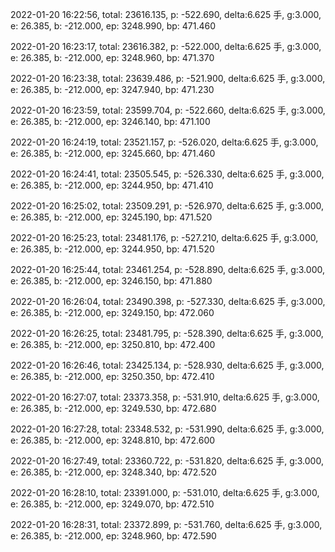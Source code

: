 2022-01-20 16:22:56, total: 23616.135, p: -522.690, delta:6.625 手, g:3.000, e: 26.385, b: -212.000, ep: 3248.990, bp: 471.460

2022-01-20 16:23:17, total: 23616.382, p: -522.000, delta:6.625 手, g:3.000, e: 26.385, b: -212.000, ep: 3248.960, bp: 471.370

2022-01-20 16:23:38, total: 23639.486, p: -521.900, delta:6.625 手, g:3.000, e: 26.385, b: -212.000, ep: 3247.940, bp: 471.230

2022-01-20 16:23:59, total: 23599.704, p: -522.660, delta:6.625 手, g:3.000, e: 26.385, b: -212.000, ep: 3246.140, bp: 471.100

2022-01-20 16:24:19, total: 23521.157, p: -526.020, delta:6.625 手, g:3.000, e: 26.385, b: -212.000, ep: 3245.660, bp: 471.460

2022-01-20 16:24:41, total: 23505.545, p: -526.330, delta:6.625 手, g:3.000, e: 26.385, b: -212.000, ep: 3244.950, bp: 471.410

2022-01-20 16:25:02, total: 23509.291, p: -526.970, delta:6.625 手, g:3.000, e: 26.385, b: -212.000, ep: 3245.190, bp: 471.520

2022-01-20 16:25:23, total: 23481.176, p: -527.210, delta:6.625 手, g:3.000, e: 26.385, b: -212.000, ep: 3244.950, bp: 471.520

2022-01-20 16:25:44, total: 23461.254, p: -528.890, delta:6.625 手, g:3.000, e: 26.385, b: -212.000, ep: 3246.150, bp: 471.880

2022-01-20 16:26:04, total: 23490.398, p: -527.330, delta:6.625 手, g:3.000, e: 26.385, b: -212.000, ep: 3249.150, bp: 472.060

2022-01-20 16:26:25, total: 23481.795, p: -528.390, delta:6.625 手, g:3.000, e: 26.385, b: -212.000, ep: 3250.810, bp: 472.400

2022-01-20 16:26:46, total: 23425.134, p: -528.930, delta:6.625 手, g:3.000, e: 26.385, b: -212.000, ep: 3250.350, bp: 472.410

2022-01-20 16:27:07, total: 23373.358, p: -531.910, delta:6.625 手, g:3.000, e: 26.385, b: -212.000, ep: 3249.530, bp: 472.680

2022-01-20 16:27:28, total: 23348.532, p: -531.990, delta:6.625 手, g:3.000, e: 26.385, b: -212.000, ep: 3248.810, bp: 472.600

2022-01-20 16:27:49, total: 23360.722, p: -531.820, delta:6.625 手, g:3.000, e: 26.385, b: -212.000, ep: 3248.340, bp: 472.520

2022-01-20 16:28:10, total: 23391.000, p: -531.010, delta:6.625 手, g:3.000, e: 26.385, b: -212.000, ep: 3249.070, bp: 472.510

2022-01-20 16:28:31, total: 23372.899, p: -531.760, delta:6.625 手, g:3.000, e: 26.385, b: -212.000, ep: 3248.960, bp: 472.590